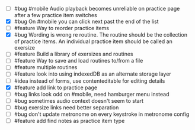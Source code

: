 - [ ] #bug #mobile Audio playback becomes unreliable on practice page after a few practice item switches
- [x] #bug On #mobile you can click next past the end of the list
- [ ] #feature Way to reorder practice items
- [x] #bug Wording is wrong re routine. The routine should be the collection of practice items. An individual practice item should be called an exersize
- [ ] #feature Build a library of exersizes and routines
- [ ] #feature Way to save and load routines to/from a file
- [ ] #feature multiple routines
- [ ] #feature look into using indexedDB as an alternate storage layer
- [ ] #idea instead of forms, use contenteditable for editing details
- [x] #feature add link to practice page
- [ ] #bug links look odd on #mobile, need hamburger menu instead
- [ ] #bug sometimes audio context doesn't seem to start
- [ ] #bug exersize links need better separation
- [ ] #bug don't update metronome on every keystroke in metronome config
- [ ] #feature add find notes as practice item type